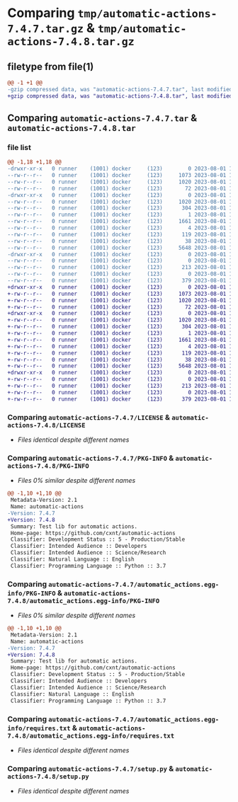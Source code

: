 # Comparing `tmp/automatic-actions-7.4.7.tar.gz` & `tmp/automatic-actions-7.4.8.tar.gz`

## filetype from file(1)

```diff
@@ -1 +1 @@
-gzip compressed data, was "automatic-actions-7.4.7.tar", last modified: Tue Aug  1 13:07:39 2023, max compression
+gzip compressed data, was "automatic-actions-7.4.8.tar", last modified: Tue Aug  1 13:15:08 2023, max compression
```

## Comparing `automatic-actions-7.4.7.tar` & `automatic-actions-7.4.8.tar`

### file list

```diff
@@ -1,18 +1,18 @@
-drwxr-xr-x   0 runner    (1001) docker     (123)        0 2023-08-01 13:07:39.994928 automatic-actions-7.4.7/
--rw-r--r--   0 runner    (1001) docker     (123)     1073 2023-08-01 13:07:27.000000 automatic-actions-7.4.7/LICENSE
--rw-r--r--   0 runner    (1001) docker     (123)     1020 2023-08-01 13:07:39.990928 automatic-actions-7.4.7/PKG-INFO
--rw-r--r--   0 runner    (1001) docker     (123)       72 2023-08-01 13:07:27.000000 automatic-actions-7.4.7/README.md
-drwxr-xr-x   0 runner    (1001) docker     (123)        0 2023-08-01 13:07:39.990928 automatic-actions-7.4.7/automatic_actions.egg-info/
--rw-r--r--   0 runner    (1001) docker     (123)     1020 2023-08-01 13:07:39.000000 automatic-actions-7.4.7/automatic_actions.egg-info/PKG-INFO
--rw-r--r--   0 runner    (1001) docker     (123)      304 2023-08-01 13:07:39.000000 automatic-actions-7.4.7/automatic_actions.egg-info/SOURCES.txt
--rw-r--r--   0 runner    (1001) docker     (123)        1 2023-08-01 13:07:39.000000 automatic-actions-7.4.7/automatic_actions.egg-info/dependency_links.txt
--rw-r--r--   0 runner    (1001) docker     (123)     1661 2023-08-01 13:07:39.000000 automatic-actions-7.4.7/automatic_actions.egg-info/requires.txt
--rw-r--r--   0 runner    (1001) docker     (123)        4 2023-08-01 13:07:39.000000 automatic-actions-7.4.7/automatic_actions.egg-info/top_level.txt
--rw-r--r--   0 runner    (1001) docker     (123)      119 2023-08-01 13:07:27.000000 automatic-actions-7.4.7/pyproject.toml
--rw-r--r--   0 runner    (1001) docker     (123)       38 2023-08-01 13:07:39.994928 automatic-actions-7.4.7/setup.cfg
--rw-r--r--   0 runner    (1001) docker     (123)     5648 2023-08-01 13:07:27.000000 automatic-actions-7.4.7/setup.py
-drwxr-xr-x   0 runner    (1001) docker     (123)        0 2023-08-01 13:07:39.990928 automatic-actions-7.4.7/src/
--rw-r--r--   0 runner    (1001) docker     (123)        0 2023-08-01 13:07:27.000000 automatic-actions-7.4.7/src/__init__.py
--rw-r--r--   0 runner    (1001) docker     (123)      213 2023-08-01 13:07:27.000000 automatic-actions-7.4.7/src/main.py
--rw-r--r--   0 runner    (1001) docker     (123)        0 2023-08-01 13:07:27.000000 automatic-actions-7.4.7/src/packages.py
--rw-r--r--   0 runner    (1001) docker     (123)      379 2023-08-01 13:07:27.000000 automatic-actions-7.4.7/src/version.py
+drwxr-xr-x   0 runner    (1001) docker     (123)        0 2023-08-01 13:15:08.153731 automatic-actions-7.4.8/
+-rw-r--r--   0 runner    (1001) docker     (123)     1073 2023-08-01 13:14:50.000000 automatic-actions-7.4.8/LICENSE
+-rw-r--r--   0 runner    (1001) docker     (123)     1020 2023-08-01 13:15:08.149731 automatic-actions-7.4.8/PKG-INFO
+-rw-r--r--   0 runner    (1001) docker     (123)       72 2023-08-01 13:14:50.000000 automatic-actions-7.4.8/README.md
+drwxr-xr-x   0 runner    (1001) docker     (123)        0 2023-08-01 13:15:08.149731 automatic-actions-7.4.8/automatic_actions.egg-info/
+-rw-r--r--   0 runner    (1001) docker     (123)     1020 2023-08-01 13:15:08.000000 automatic-actions-7.4.8/automatic_actions.egg-info/PKG-INFO
+-rw-r--r--   0 runner    (1001) docker     (123)      304 2023-08-01 13:15:08.000000 automatic-actions-7.4.8/automatic_actions.egg-info/SOURCES.txt
+-rw-r--r--   0 runner    (1001) docker     (123)        1 2023-08-01 13:15:08.000000 automatic-actions-7.4.8/automatic_actions.egg-info/dependency_links.txt
+-rw-r--r--   0 runner    (1001) docker     (123)     1661 2023-08-01 13:15:08.000000 automatic-actions-7.4.8/automatic_actions.egg-info/requires.txt
+-rw-r--r--   0 runner    (1001) docker     (123)        4 2023-08-01 13:15:08.000000 automatic-actions-7.4.8/automatic_actions.egg-info/top_level.txt
+-rw-r--r--   0 runner    (1001) docker     (123)      119 2023-08-01 13:14:50.000000 automatic-actions-7.4.8/pyproject.toml
+-rw-r--r--   0 runner    (1001) docker     (123)       38 2023-08-01 13:15:08.153731 automatic-actions-7.4.8/setup.cfg
+-rw-r--r--   0 runner    (1001) docker     (123)     5648 2023-08-01 13:14:50.000000 automatic-actions-7.4.8/setup.py
+drwxr-xr-x   0 runner    (1001) docker     (123)        0 2023-08-01 13:15:08.149731 automatic-actions-7.4.8/src/
+-rw-r--r--   0 runner    (1001) docker     (123)        0 2023-08-01 13:14:50.000000 automatic-actions-7.4.8/src/__init__.py
+-rw-r--r--   0 runner    (1001) docker     (123)      213 2023-08-01 13:14:50.000000 automatic-actions-7.4.8/src/main.py
+-rw-r--r--   0 runner    (1001) docker     (123)        0 2023-08-01 13:14:50.000000 automatic-actions-7.4.8/src/packages.py
+-rw-r--r--   0 runner    (1001) docker     (123)      379 2023-08-01 13:14:50.000000 automatic-actions-7.4.8/src/version.py
```

### Comparing `automatic-actions-7.4.7/LICENSE` & `automatic-actions-7.4.8/LICENSE`

 * *Files identical despite different names*

### Comparing `automatic-actions-7.4.7/PKG-INFO` & `automatic-actions-7.4.8/PKG-INFO`

 * *Files 0% similar despite different names*

```diff
@@ -1,10 +1,10 @@
 Metadata-Version: 2.1
 Name: automatic-actions
-Version: 7.4.7
+Version: 7.4.8
 Summary: Test lib for automatic actions.
 Home-page: https://github.com/cxnt/automatic-actions
 Classifier: Development Status :: 5 - Production/Stable
 Classifier: Intended Audience :: Developers
 Classifier: Intended Audience :: Science/Research
 Classifier: Natural Language :: English
 Classifier: Programming Language :: Python :: 3.7
```

### Comparing `automatic-actions-7.4.7/automatic_actions.egg-info/PKG-INFO` & `automatic-actions-7.4.8/automatic_actions.egg-info/PKG-INFO`

 * *Files 0% similar despite different names*

```diff
@@ -1,10 +1,10 @@
 Metadata-Version: 2.1
 Name: automatic-actions
-Version: 7.4.7
+Version: 7.4.8
 Summary: Test lib for automatic actions.
 Home-page: https://github.com/cxnt/automatic-actions
 Classifier: Development Status :: 5 - Production/Stable
 Classifier: Intended Audience :: Developers
 Classifier: Intended Audience :: Science/Research
 Classifier: Natural Language :: English
 Classifier: Programming Language :: Python :: 3.7
```

### Comparing `automatic-actions-7.4.7/automatic_actions.egg-info/requires.txt` & `automatic-actions-7.4.8/automatic_actions.egg-info/requires.txt`

 * *Files identical despite different names*

### Comparing `automatic-actions-7.4.7/setup.py` & `automatic-actions-7.4.8/setup.py`

 * *Files identical despite different names*

